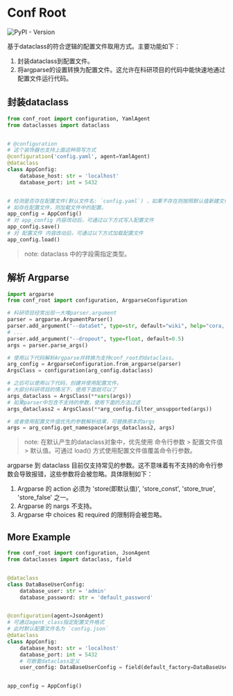 # Conf Root

![PyPI - Version](https://img.shields.io/pypi/v/conf_root)

基于dataclass的符合逻辑的配置文件取用方式。主要功能如下：

1. 封装dataclass到配置文件。
2. 将argparse的设置转换为配置文件。这允许在科研项目的代码中能快速地通过配置文件运行代码。

## 封装dataclass

```python
from conf_root import configuration, YamlAgent
from dataclasses import dataclass


# @configuration
# 这个装饰器也支持上面这种简写方式
@configuration('config.yaml', agent=YamlAgent)
@dataclass
class AppConfig:
    database_host: str = 'localhost'
    database_port: int = 5432


# 检测是否存在配置文件(默认文件名: `config.yaml`) ，如果不存在则按照默认值新建文件。
# 如存在配置文件，则加载文件中的配置。
app_config = AppConfig()
# 对 app_config 内容改动后，可通过以下方式写入配置文件
app_config.save()
# 对 配置文件 内容改动后，可通过以下方式加载配置文件
app_config.load()
```

> note: dataclass 中的字段需指定类型。

## 解析 Argparse

```python
import argparse
from conf_root import configuration, ArgparseConfiguration

# 科研项目经常出现一大堆parser.argument
parser = argparse.ArgumentParser()
parser.add_argument("--dataSet", type=str, default="wiki", help="cora, citeseer, wiki, corafull, FedDBLP")
# ...
parser.add_argument("--dropout", type=float, default=0.5)
args = parser.parse_args()

# 使用以下代码解析Argparse并转换为支持conf_root的dataclass。
arg_config = ArgparseConfiguration.from_argparse(parser)
ArgsClass = configuration(arg_config.dataclass)

# 之后可以使用以下代码，创建并使用配置文件。
# 大部分科研项目的情况下，使用下面就可以了
args_dataclass = ArgsClass(**vars(args))
# 如果parser中包含不支持的参数，使用下面的方法过滤
args_dataclass2 = ArgsClass(**arg_config.filter_unsupported(args))

# 或者使用配置文件值优先的参数解析结果，可替换原本的args
args = arg_config.get_namespace(args_dataclass2, args)
```

> note: 在默认产生的dataclass对象中，优先使用 命令行参数 > 配置文件值 > 默认值。可通过 load() 方式使用配置文件值覆盖命令行参数。

argparse 到 dataclass 目前仅支持常见的参数。这不意味着有不支持的命令行参数会导致报错，这些参数将会被忽略。具体限制如下：

1. Argparse 的 action 必须为 'store(即默认值)', 'store_const', 'store_true', 'store_false' 之一。
2. Argparse 的 nargs 不支持。
3. Argparse 中 choices 和 required 的限制将会被忽略。

## More Example

```python
from conf_root import configuration, JsonAgent
from dataclasses import dataclass, field


@dataclass
class DataBaseUserConfig:
    database_user: str = 'admin'
    database_password: str = 'default_password'


@configuration(agent=JsonAgent)
# 可通过agent_class指定配置文件格式
# 此时默认配置文件名为 `config.json`
@dataclass
class AppConfig:
    database_host: str = 'localhost'
    database_port: int = 5432
    # 可嵌套dataclass定义
    user_config: DataBaseUserConfig = field(default_factory=DataBaseUserConfig)


app_config = AppConfig()
```
